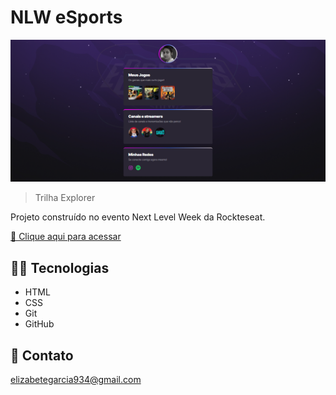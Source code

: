 # NLW eSports 

![preview](./.github/preview.png)

> Trilha Explorer

Projeto construído no evento Next Level Week da Rockteseat.

[🔗 Clique aqui para acessar](https://elizabetegarcia.github.io/nlw-esports-explorer/)

## 🧑‍💻 Tecnologias 

- HTML
- CSS
- Git
- GitHub

## 📝 Contato

elizabetegarcia934@gmail.com